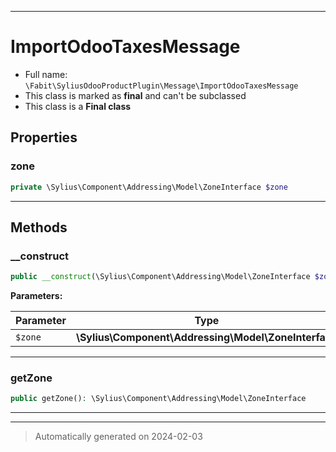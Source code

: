 ***

# ImportOdooTaxesMessage





* Full name: `\Fabit\SyliusOdooProductPlugin\Message\ImportOdooTaxesMessage`
* This class is marked as **final** and can't be subclassed
* This class is a **Final class**



## Properties


### zone



```php
private \Sylius\Component\Addressing\Model\ZoneInterface $zone
```






***

## Methods


### __construct



```php
public __construct(\Sylius\Component\Addressing\Model\ZoneInterface $zone): mixed
```








**Parameters:**

| Parameter | Type | Description |
|-----------|------|-------------|
| `$zone` | **\Sylius\Component\Addressing\Model\ZoneInterface** |  |





***

### getZone



```php
public getZone(): \Sylius\Component\Addressing\Model\ZoneInterface
```












***


***
> Automatically generated on 2024-02-03
